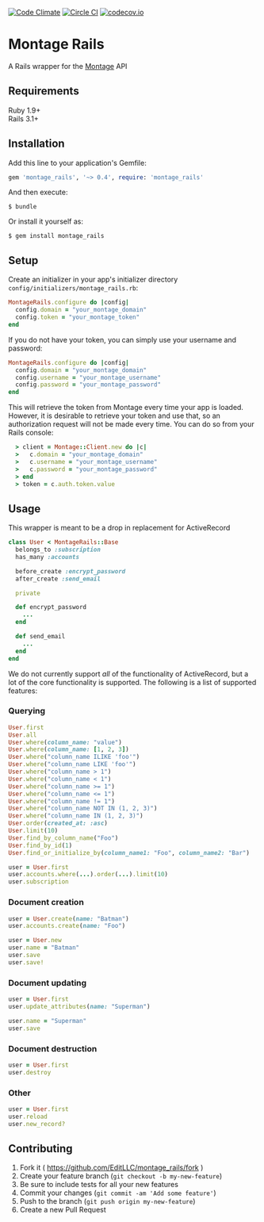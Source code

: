 [![Code Climate](https://codeclimate.com/github/EditLLC/rails-montage/badges/gpa.svg)](https://codeclimate.com/github/EditLLC/rails-montage)
[![Circle CI](https://circleci.com/gh/EditLLC/rails-montage.svg?style=svg)](https://circleci.com/gh/EditLLC/rails-montage)
[![codecov.io](http://codecov.io/github/EditLLC/rails-montage/coverage.svg?branch=master)](http://codecov.io/github/EditLLC/rails-montage?branch=master)

# Montage Rails

A Rails wrapper for the [Montage](http://www.yourdatacandobetter.com) API

## Requirements

Ruby 1.9+<br>
Rails 3.1+

## Installation

Add this line to your application's Gemfile:

```ruby
gem 'montage_rails', '~> 0.4', require: 'montage_rails'
```

And then execute:

    $ bundle

Or install it yourself as:

    $ gem install montage_rails

## Setup

Create an initializer in your app's initializer directory `config/initializers/montage_rails.rb`:

```ruby
MontageRails.configure do |config|
  config.domain = "your_montage_domain"
  config.token = "your_montage_token"
end
```

If you do not have your token, you can simply use your username and password:

```ruby
MontageRails.configure do |config|
  config.domain = "your_montage_domain"
  config.username = "your_montage_username"
  config.password = "your_montage_password"
end
```

This will retrieve the token from Montage every time your app is loaded. However,
it is desirable to retrieve your token and use that, so an authorization request
will not be made every time. You can do so from your Rails console:

```ruby
  > client = Montage::Client.new do |c|
  >   c.domain = "your_montage_domain"
  >   c.username = "your_montage_username"
  >   c.password = "your_montage_password"
  > end
  > token = c.auth.token.value
```

## Usage

This wrapper is meant to be a drop in replacement for ActiveRecord

```ruby
class User < MontageRails::Base
  belongs_to :subscription
  has_many :accounts

  before_create :encrypt_password
  after_create :send_email

  private

  def encrypt_password
    ...
  end

  def send_email
    ...
  end
end
```

We do not currently support *all* of the functionality of ActiveRecord, but a
lot of the core functionality is supported. The following is a list of supported features:

### Querying

```ruby
User.first
User.all
User.where(column_name: "value")
User.where(column_name: [1, 2, 3])
User.where("column_name ILIKE 'foo'")
User.where("column_name LIKE 'foo'")
User.where("column_name > 1")
User.where("column_name < 1")
User.where("column_name >= 1")
User.where("column_name <= 1")
User.where("column_name != 1")
User.where("column_name NOT IN (1, 2, 3)")
User.where("column_name IN (1, 2, 3)")
User.order(created_at: :asc)
User.limit(10)
User.find_by_column_name("Foo")
User.find_by_id(1)
User.find_or_initialize_by(column_name1: "Foo", column_name2: "Bar")

user = User.first
user.accounts.where(...).order(...).limit(10)
user.subscription
```

### Document creation

```ruby
user = User.create(name: "Batman")
user.accounts.create(name: "Foo")

user = User.new
user.name = "Batman"
user.save
user.save!
```

### Document updating

```ruby
user = User.first
user.update_attributes(name: "Superman")

user.name = "Superman"
user.save
```

### Document destruction

```ruby
user = User.first
user.destroy
```

### Other

```ruby
user = User.first
user.reload
user.new_record?
```

## Contributing

1. Fork it ( https://github.com/EditLLC/montage_rails/fork )
2. Create your feature branch (`git checkout -b my-new-feature`)
3. Be sure to include tests for all your new features
4. Commit your changes (`git commit -am 'Add some feature'`)
5. Push to the branch (`git push origin my-new-feature`)
6. Create a new Pull Request
